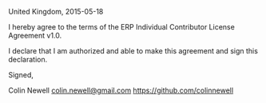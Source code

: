 United Kingdom, 2015-05-18

I hereby agree to the terms of the ERP Individual Contributor License
Agreement v1.0.

I declare that I am authorized and able to make this agreement and sign this
declaration.

Signed,

Colin Newell colin.newell@gmail.com https://github.com/colinnewell


